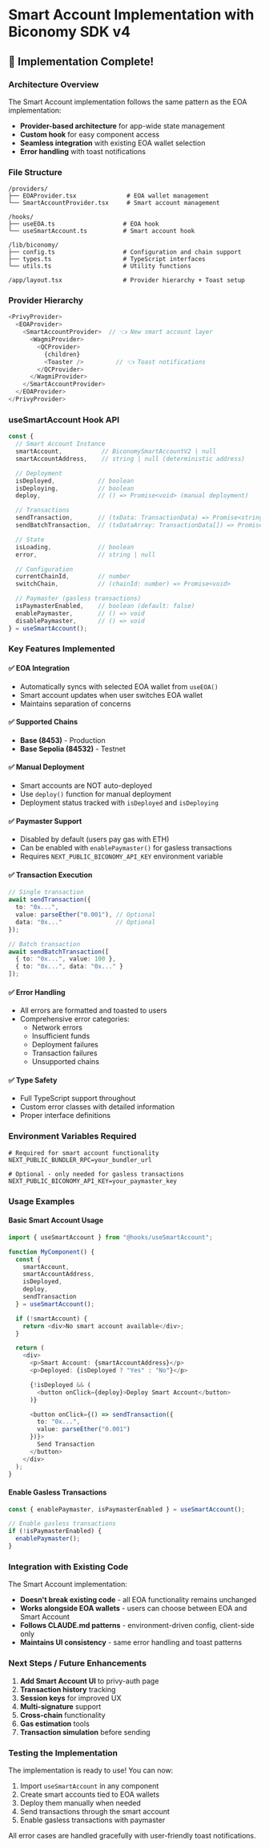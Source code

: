 # Smart Account Implementation with Biconomy SDK v4

## 🎯 **Implementation Complete!**

### **Architecture Overview**

The Smart Account implementation follows the same pattern as the EOA implementation:
- **Provider-based architecture** for app-wide state management
- **Custom hook** for easy component access
- **Seamless integration** with existing EOA wallet selection
- **Error handling** with toast notifications

### **File Structure**

```
/providers/
├── EOAProvider.tsx              # EOA wallet management
└── SmartAccountProvider.tsx     # Smart account management

/hooks/
├── useEOA.ts                   # EOA hook
└── useSmartAccount.ts          # Smart account hook

/lib/biconomy/
├── config.ts                   # Configuration and chain support
├── types.ts                    # TypeScript interfaces
└── utils.ts                    # Utility functions

/app/layout.tsx                 # Provider hierarchy + Toast setup
```

### **Provider Hierarchy**

```typescript
<PrivyProvider>
  <EOAProvider>
    <SmartAccountProvider>  // 👈 New smart account layer
      <WagmiProvider>
        <QCProvider>
          {children}
          <Toaster />         // 👈 Toast notifications
        </QCProvider>
      </WagmiProvider>
    </SmartAccountProvider>
  </EOAProvider>
</PrivyProvider>
```

### **useSmartAccount Hook API**

```typescript
const {
  // Smart Account Instance
  smartAccount,           // BiconomySmartAccountV2 | null
  smartAccountAddress,    // string | null (deterministic address)

  // Deployment
  isDeployed,            // boolean
  isDeploying,           // boolean
  deploy,                // () => Promise<void> (manual deployment)

  // Transactions
  sendTransaction,       // (txData: TransactionData) => Promise<string>
  sendBatchTransaction,  // (txDataArray: TransactionData[]) => Promise<string>

  // State
  isLoading,             // boolean
  error,                 // string | null

  // Configuration
  currentChainId,        // number
  switchChain,           // (chainId: number) => Promise<void>

  // Paymaster (gasless transactions)
  isPaymasterEnabled,    // boolean (default: false)
  enablePaymaster,       // () => void
  disablePaymaster,      // () => void
} = useSmartAccount();
```

### **Key Features Implemented**

#### ✅ **EOA Integration**
- Automatically syncs with selected EOA wallet from `useEOA()`
- Smart account updates when user switches EOA wallet
- Maintains separation of concerns

#### ✅ **Supported Chains**
- **Base (8453)** - Production
- **Base Sepolia (84532)** - Testnet

#### ✅ **Manual Deployment**
- Smart accounts are NOT auto-deployed
- Use `deploy()` function for manual deployment
- Deployment status tracked with `isDeployed` and `isDeploying`

#### ✅ **Paymaster Support**
- Disabled by default (users pay gas with ETH)
- Can be enabled with `enablePaymaster()` for gasless transactions
- Requires `NEXT_PUBLIC_BICONOMY_API_KEY` environment variable

#### ✅ **Transaction Execution**
```typescript
// Single transaction
await sendTransaction({
  to: "0x...",
  value: parseEther("0.001"), // Optional
  data: "0x..."               // Optional
});

// Batch transaction
await sendBatchTransaction([
  { to: "0x...", value: 100 },
  { to: "0x...", data: "0x..." }
]);
```

#### ✅ **Error Handling**
- All errors are formatted and toasted to users
- Comprehensive error categories:
  - Network errors
  - Insufficient funds
  - Deployment failures
  - Transaction failures
  - Unsupported chains

#### ✅ **Type Safety**
- Full TypeScript support throughout
- Custom error classes with detailed information
- Proper interface definitions

### **Environment Variables Required**

```env
# Required for smart account functionality
NEXT_PUBLIC_BUNDLER_RPC=your_bundler_url

# Optional - only needed for gasless transactions
NEXT_PUBLIC_BICONOMY_API_KEY=your_paymaster_key
```

### **Usage Examples**

#### **Basic Smart Account Usage**
```typescript
import { useSmartAccount } from "@hooks/useSmartAccount";

function MyComponent() {
  const {
    smartAccount,
    smartAccountAddress,
    isDeployed,
    deploy,
    sendTransaction
  } = useSmartAccount();

  if (!smartAccount) {
    return <div>No smart account available</div>;
  }

  return (
    <div>
      <p>Smart Account: {smartAccountAddress}</p>
      <p>Deployed: {isDeployed ? "Yes" : "No"}</p>

      {!isDeployed && (
        <button onClick={deploy}>Deploy Smart Account</button>
      )}

      <button onClick={() => sendTransaction({
        to: "0x...",
        value: parseEther("0.001")
      })}>
        Send Transaction
      </button>
    </div>
  );
}
```

#### **Enable Gasless Transactions**
```typescript
const { enablePaymaster, isPaymasterEnabled } = useSmartAccount();

// Enable gasless transactions
if (!isPaymasterEnabled) {
  enablePaymaster();
}
```

### **Integration with Existing Code**

The Smart Account implementation:
- **Doesn't break existing code** - all EOA functionality remains unchanged
- **Works alongside EOA wallets** - users can choose between EOA and Smart Account
- **Follows CLAUDE.md patterns** - environment-driven config, client-side only
- **Maintains UI consistency** - same error handling and toast patterns

### **Next Steps / Future Enhancements**

1. **Add Smart Account UI** to privy-auth page
2. **Transaction history** tracking
3. **Session keys** for improved UX
4. **Multi-signature** support
5. **Cross-chain** functionality
6. **Gas estimation** tools
7. **Transaction simulation** before sending

### **Testing the Implementation**

The implementation is ready to use! You can now:
1. Import `useSmartAccount` in any component
2. Create smart accounts tied to EOA wallets
3. Deploy them manually when needed
4. Send transactions through the smart account
5. Enable gasless transactions with paymaster

All error cases are handled gracefully with user-friendly toast notifications.